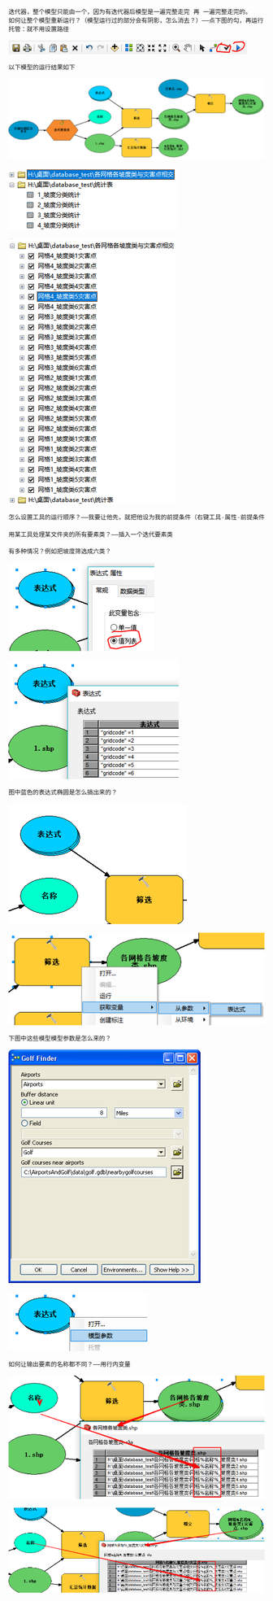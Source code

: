 ```java
迭代器，整个模型只能由一个，因为有迭代器后模型是一遍完整走完 再 一遍完整走完的。
如何让整个模型重新运行？（模型运行过的部分会有阴影，怎么消去？）——点下图的勾，再运行
托管：就不用设置路径
```



![](images/C54F895E345A4A42A0554E62E47C13FB.png)

```java
以下模型的运行结果如下
```



![](images/6EED1D2F3D1844619B4B7C1671DCA997.png)





![](images/007F0BD3803745EA8592B1C80515D31A.png)





![](images/84C941741AEB43CEB9B802A3E38A4117.png)

```java
怎么设置工具的运行顺序？——我要让他先，就把他设为我的前提条件（右键工具-属性-前提条件）

用某工具处理某文件夹的所有要素类？——插入一个迭代要素类

有多种情况？例如把坡度筛选成六类？
```



![](images/8755A9164702422DB4D6A5D00CF6DE36.png)



![](images/FAF3B1DC8C7E451CB7F263C7EFD8456C.png)

```java
图中蓝色的表达式椭圆是怎么搞出来的？
```



![](images/14D7B9AC18754D4FB5F86412C77FF989.png)



![](images/FD642889D2C14F04B8FCFDCB0F143670.png)

```java
下图中这些模型模型参数是怎么来的？
```



![](images/FDD0697449294D088FE19CFAACDC5915.png)





![](images/6CAC8C088B3D443E9BD44A439F1E1484.png)

```java
如何让输出要素的名称都不同？——用行内变量
```



![](images/E8BB7E0891AA4DA9AC52286BB97D0C9F.png)



![](images/D2CF7977483C410F9D5B3535998EC104.png)



